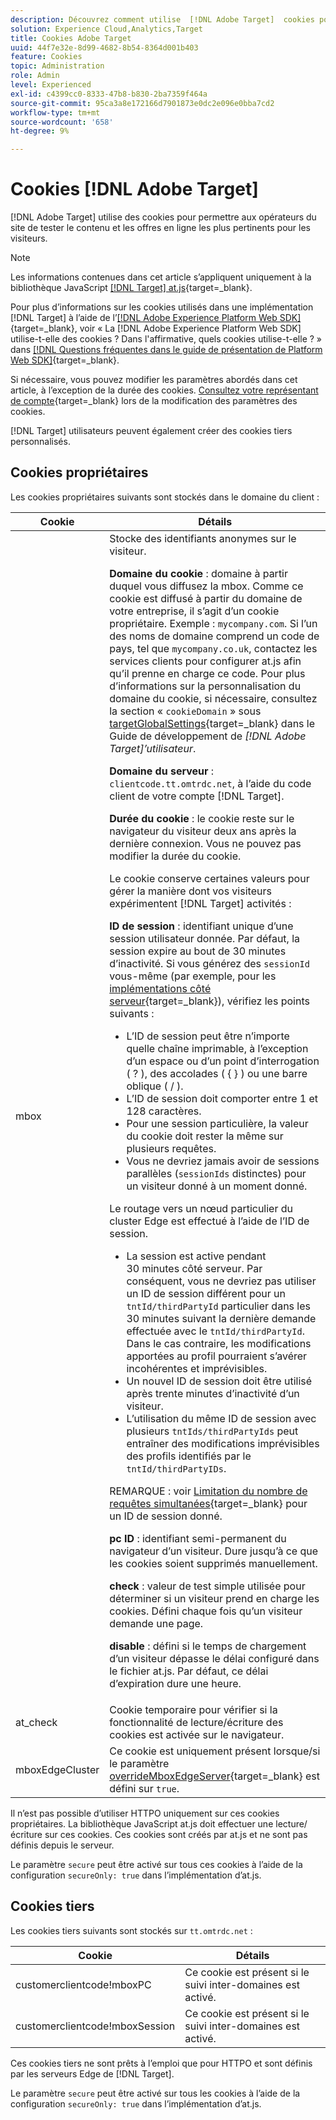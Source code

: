 ```yaml
---
description: Découvrez comment utilise  [!DNL Adobe Target]  cookies pour permettre aux opérateurs du site web de tester le contenu et les offres en ligne les plus pertinents pour les visiteurs.
solution: Experience Cloud,Analytics,Target
title: Cookies Adobe Target
uuid: 44f7e32e-8d99-4682-8b54-8364d001b403
feature: Cookies
topic: Administration
role: Admin
level: Experienced
exl-id: c4399cc0-8333-47b8-b830-2ba7359f464a
source-git-commit: 95ca3a8e172166d7901873e0dc2e096e0bba7cd2
workflow-type: tm+mt
source-wordcount: '658'
ht-degree: 9%

---
```


# Cookies [!DNL Adobe Target]

[!DNL Adobe Target] utilise des cookies pour permettre aux opérateurs du site de tester le contenu et les offres en ligne les plus pertinents pour les visiteurs.

>[!NOTE]
>
>Les informations contenues dans cet article s’appliquent uniquement à la bibliothèque JavaScript [[!DNL Target] at.js](https://experienceleague.adobe.com/docs/target-dev/developer/client-side/at-js-implementation/functions-overview/targetglobalsettings.html){target=_blank}.
>
>Pour plus d’informations sur les cookies utilisés dans une implémentation [!DNL Target] à l’aide de l’[[!DNL Adobe Experience Platform Web SDK]](https://experienceleague.adobe.com/docs/experience-platform/edge/home.html?lang=fr){target=_blank}, voir « La [!DNL Adobe Experience Platform Web SDK] utilise-t-elle des cookies ? Dans l&#39;affirmative, quels cookies utilise-t-elle ? » dans [[!DNL Questions fréquentes dans le guide de présentation de Platform Web SDK]](https://experienceleague.adobe.com/docs/experience-platform/edge/web-sdk-faq.html){target=_blank}.
>
>Si nécessaire, vous pouvez modifier les paramètres abordés dans cet article, à l’exception de la durée des cookies. [Consultez votre représentant de compte](https://experienceleague.adobe.com/docs/target/using/cmp-resources-and-contact-information.html){target=_blank} lors de la modification des paramètres des cookies.
>
>[!DNL Target] utilisateurs peuvent également créer des cookies tiers personnalisés.

## Cookies propriétaires

Les cookies propriétaires suivants sont stockés dans le domaine du client :

| Cookie | Détails |
| --- | --- |
| mbox | Stocke des identifiants anonymes sur le visiteur.<P>**Domaine du cookie** : domaine à partir duquel vous diffusez la mbox. Comme ce cookie est diffusé à partir du domaine de votre entreprise, il s’agit d’un cookie propriétaire. Exemple : `mycompany.com`. Si l’un des noms de domaine comprend un code de pays, tel que `mycompany.co.uk`, contactez les services clients pour configurer at.js afin qu’il prenne en charge ce code. Pour plus d’informations sur la personnalisation du domaine du cookie, si nécessaire, consultez la section « `cookieDomain` » sous [targetGlobalSettings](https://experienceleague.adobe.com/docs/target-dev/developer/client-side/at-js-implementation/functions-overview/targetglobalsettings.html){target=_blank} dans le Guide de développement de *[!DNL Adobe Target]’utilisateur*.<P>**Domaine du serveur** : `clientcode.tt.omtrdc.net`, à l’aide du code client de votre compte [!DNL Target].<P>**Durée du cookie** : le cookie reste sur le navigateur du visiteur deux ans après la dernière connexion. Vous ne pouvez pas modifier la durée du cookie.<P>Le cookie conserve certaines valeurs pour gérer la manière dont vos visiteurs expérimentent [!DNL Target] activités :<P>**ID de session** : identifiant unique d’une session utilisateur donnée. Par défaut, la session expire au bout de 30 minutes d’inactivité. Si vous générez des `sessionId` vous-même (par exemple, pour les [implémentations côté serveur](https://experienceleague.adobe.com/docs/target-dev/developer/server-side/server-side-overview.html){target=_blank}), vérifiez les points suivants :<ul><li>L’ID de session peut être n’importe quelle chaîne imprimable, à l’exception d’un espace ou d’un point d’interrogation ( ? ), des accolades ( { } ) ou une barre oblique ( / ).</li><li>L’ID de session doit comporter entre 1 et 128 caractères.</li><li>Pour une session particulière, la valeur du cookie doit rester la même sur plusieurs requêtes.</li><li>Vous ne devriez jamais avoir de sessions parallèles (`sessionIds` distinctes) pour un visiteur donné à un moment donné.</li></ul>Le routage vers un nœud particulier du cluster Edge est effectué à l’aide de l’ID de session.<ul><li>La session est active pendant 30 minutes côté serveur. Par conséquent, vous ne devriez pas utiliser un ID de session différent pour un `tntId/thirdPartyId` particulier dans les 30 minutes suivant la dernière demande effectuée avec le `tntId/thirdPartyId`. Dans le cas contraire, les modifications apportées au profil pourraient s’avérer incohérentes et imprévisibles.</li><li>Un nouvel ID de session doit être utilisé après trente minutes d’inactivité d’un visiteur.</li><li>L’utilisation du même ID de session avec plusieurs `tntIds/thirdPartyIds` peut entraîner des modifications imprévisibles des profils identifiés par le `tntId/thirdPartyIDs`.</li></ul>REMARQUE : voir [Limitation du nombre de requêtes simultanées](https://experienceleague.adobe.com/docs/target/using/troubleshoot/target-limits.html?lang=fr#content-delivery){target=_blank} pour un ID de session donné.<P>**pc ID** : identifiant semi-permanent du navigateur d’un visiteur. Dure jusqu’à ce que les cookies soient supprimés manuellement.<P>**check** : valeur de test simple utilisée pour déterminer si un visiteur prend en charge les cookies. Défini chaque fois qu’un visiteur demande une page.<P>**disable** : défini si le temps de chargement d’un visiteur dépasse le délai configuré dans le fichier at.js. Par défaut, ce délai d’expiration dure une heure. |
| at_check | Cookie temporaire pour vérifier si la fonctionnalité de lecture/écriture des cookies est activée sur le navigateur. |
| mboxEdgeCluster | Ce cookie est uniquement présent lorsque/si le paramètre [overrideMboxEdgeServer](https://experienceleague.adobe.com/docs/target-dev/developer/client-side/at-js-implementation/functions-overview/targetglobalsettings.html){target=_blank} est défini sur `true`. |

Il n’est pas possible d’utiliser HTTPO uniquement sur ces cookies propriétaires. La bibliothèque JavaScript at.js doit effectuer une lecture/écriture sur ces cookies. Ces cookies sont créés par at.js et ne sont pas définis depuis le serveur.

Le paramètre `secure` peut être activé sur tous ces cookies à l’aide de la configuration `secureOnly: true` dans l’implémentation d’at.js.

## Cookies tiers

Les cookies tiers suivants sont stockés sur `tt.omtrdc.net` :

| Cookie | Détails |
| --- | --- |
| customerclientcode!mboxPC | Ce cookie est présent si le suivi inter-domaines est activé. |
| customerclientcode!mboxSession | Ce cookie est présent si le suivi inter-domaines est activé. |

Ces cookies tiers ne sont prêts à l’emploi que pour HTTPO et sont définis par les serveurs Edge de [!DNL Target].

Le paramètre `secure` peut être activé sur tous les cookies à l’aide de la configuration `secureOnly: true` dans l’implémentation d’at.js.